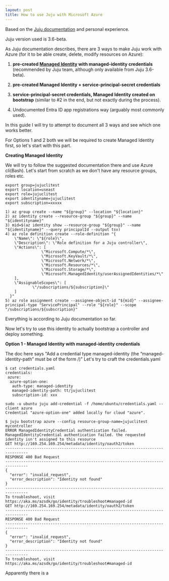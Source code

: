 ```yaml
---
layout: post
title: How to use Juju with Microsoft Azure
---
```


Based on the [Juju documentation](https://juju.is/docs/juju/microsoft-azure) and personal experience.

Juju version used is 3.6-beta.

As Juju documentation describes, there are 3 ways to make Juju work with Azure
(for it to be able create, delete, modify resources on Azure):

1. **pre-created [Managed Identity](https://learn.microsoft.com/en-us/entra/identity/managed-identities-azure-resources/overview) with managed-identity credentials** (recommended by Juju team, although only available from Juju 3.6-beta).
2. **pre-created Managed Identity + service-principal-secret credentials**
   
3. **service-principal-secret credentials, Managed Identity created on bootstrap** (similar to #2 in the end, but not exactly during the process).

4. Undocumented Entra ID app registrations way (arguably most commonly used).

In this guide I will try to attempt to document all 3 ways and see which one works better.

For Options 1 and 2 both we will be required to create Managed Identity first, so let's start with this part.

**Creating Managed Identity**

We will try to follow the suggested documentation there and use Azure cli(Bash).
Let's start from scratch as we don't have any resource groups, roles etc.

```
export group=jujuclitest
export location=useast
export role=jujuclitest
export identityname=jujuclitest
export subscription=xxxxx
```

```
1) az group create --name "${group}" --location "${location}"
2) az identity create --resource-group "${group}" --name "${identityname}"
3) mid=$(az identity show --resource-group "${group}" --name "${identityname}" --query principalId --output tsv)
4) az role definition create --role-definition "{
  	\"Name\": \"${role}\",
  	\"Description\": \"Role definition for a Juju controller\",
  	\"Actions\": [
            	\"Microsoft.Compute/*\",
            	\"Microsoft.KeyVault/*\",
            	\"Microsoft.Network/*\",
            	\"Microsoft.Resources/*\",
            	\"Microsoft.Storage/*\",
            	\"Microsoft.ManagedIdentity/userAssignedIdentities/*\"
  	],
  	\"AssignableScopes\": [
        	\"/subscriptions/${subscription}\"
  	]
  }"
5) az role assignment create --assignee-object-id "${mid}" --assignee-principal-type "ServicePrincipal" --role "${role}" --scope "/subscriptions/${subscription}"
```
Everything is according to Juju documentation so far.

Now let's try to use this identity to actually bootstrap a controller and deploy something.

**Option 1 - Managed Identity with managed-identity credentials**

The doc here says "Add a credential type managed-identity 
(the “managed-identity-path” must be of the form <resourcegroup>/<identityname>)"
Let's try to craft the credentials.yaml
```
$ cat credentials.yaml
credentials:
 azure:
  azure-option-one:
   auth-type: managed-identity
   managed-identity-path: tt/jujuclitest
   subscription-id: xxx
```

```
sudo -u ubuntu juju add-credential -f /home/ubuntu/credentials.yaml --client azure
Credential "azure-option-one" added locally for cloud "azure".
```

```
$ juju bootstrap azure --config resource-group-name=jujuclitest mycontroller
ERROR ManagedIdentityCredential authentication failed. ManagedIdentityCredential authentication failed. the requested identity isn't assigned to this resource
GET http://169.254.169.254/metadata/identity/oauth2/token
--------------------------------------------------------------------------------
RESPONSE 400 Bad Request
--------------------------------------------------------------------------------
{
  "error": "invalid_request",
  "error_description": "Identity not found"
}
--------------------------------------------------------------------------------
To troubleshoot, visit https://aka.ms/azsdk/go/identity/troubleshoot#managed-id
GET http://169.254.169.254/metadata/identity/oauth2/token
--------------------------------------------------------------------------------
RESPONSE 400 Bad Request
--------------------------------------------------------------------------------
{
  "error": "invalid_request",
  "error_description": "Identity not found"
}
--------------------------------------------------------------------------------
To troubleshoot, visit https://aka.ms/azsdk/go/identity/troubleshoot#managed-id
```

Apparently there is a 




